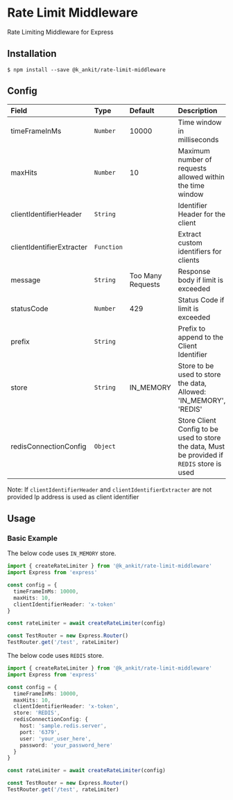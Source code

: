 # Rate Limit Middleware
Rate Limiting Middleware for Express

## Installation
```shell
$ npm install --save @k_ankit/rate-limit-middleware
```

## Config
| Field                     | Type       | Default           | Description                                                                                 |
| :------------------------ | :--------- | :---------------- | :------------------------------------------------------------------------------------------ |
| timeFrameInMs             | `Number`   | 10000             | Time window in milliseconds                                                                 |
| maxHits                   | `Number`   | 10                | Maximum number of requests allowed within the time window                                   |
| clientIdentifierHeader    | `String`   |                   | Identifier Header for the client                                                            |
| clientIdentifierExtracter | `Function` |                   | Extract custom identifiers for clients                                                      |
| message                   | `String`   | Too Many Requests | Response body if limit is exceeded                                                          |
| statusCode                | `Number`   | 429               | Status Code if limit is exceeded                                                            |
| prefix                    | `String`   |                   | Prefix to append to the Client Identifier                                                   |
| store                     | `String`   | IN_MEMORY         | Store to be used to store the data, Allowed: 'IN_MEMORY', 'REDIS'                           |
| redisConnectionConfig     | `Object`   |                   | Store Client Config to be used to store the data, Must be provided if `REDIS` store is used |

Note: If `clientIdentifierHeader` and `clientIdentifierExtracter` are not provided Ip address is used as client identifier

## Usage

### Basic Example

The below code uses `IN_MEMORY` store.

```typescript
import { createRateLimiter } from '@k_ankit/rate-limit-middleware'
import Express from 'express'

const config = {
  timeFrameInMs: 10000,
  maxHits: 10,
  clientIdentifierHeader: 'x-token'
}

const rateLimiter = await createRateLimiter(config)

const TestRouter = new Express.Router()
TestRouter.get('/test', rateLimiter)
```

The below code uses `REDIS` store.

```typescript
import { createRateLimiter } from '@k_ankit/rate-limit-middleware'
import Express from 'express'

const config = {
  timeFrameInMs: 10000,
  maxHits: 10,
  clientIdentifierHeader: 'x-token',
  store: 'REDIS',
  redisConnectionConfig: {
    host: 'sample.redis.server',
    port: '6379',
    user: 'your_user_here',
    password: 'your_password_here'
  }
}

const rateLimiter = await createRateLimiter(config)

const TestRouter = new Express.Router()
TestRouter.get('/test', rateLimiter)
```